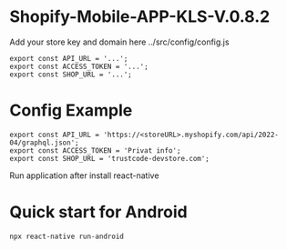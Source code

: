 # Shopify-Mobile-APP-KLS-V.0.8.2

Add your store key and domain here ../src/config/config.js 

``` 
export const API_URL = '...'; 
export const ACCESS_TOKEN = '...';
export const SHOP_URL = '...';
```


# Config Example 
```
export const API_URL = 'https://<storeURL>.myshopify.com/api/2022-04/graphql.json';
export const ACCESS_TOKEN = 'Privat info';
export const SHOP_URL = 'trustcode-devstore.com';
```

Run application after install react-native 

# Quick start for Android
```bash
npx react-native run-android
```

